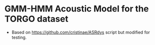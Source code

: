 # GMM-HMM Acoustic Model for the TORGO dataset
- Based on https://github.com/cristinae/ASRdys script but modified for testing.
